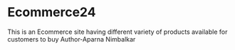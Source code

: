 # Ecommerce24
This is an Ecommerce site having different variety of products available for customers to buy
Author-Aparna Nimbalkar
